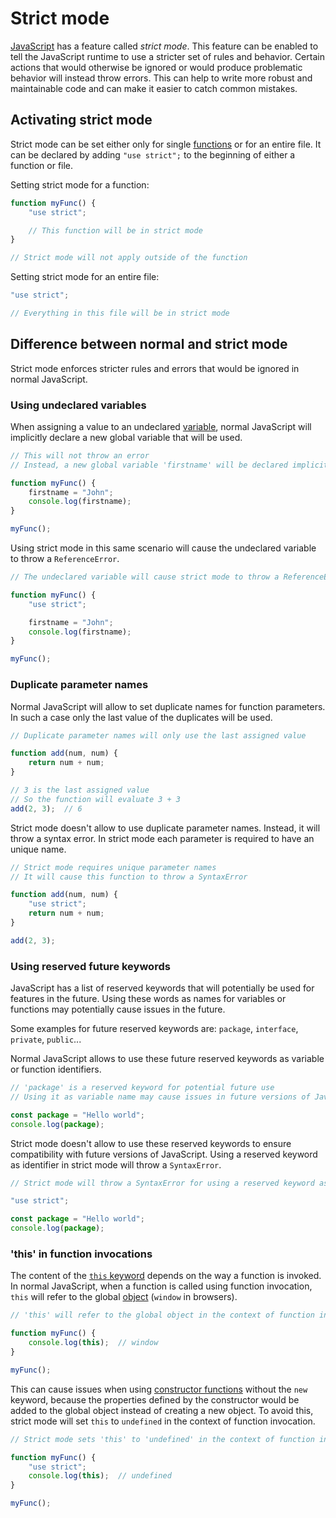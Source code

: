 # Strict mode

[JavaScript](javascript.md) has a feature called *strict mode*. This feature can be enabled to tell the JavaScript runtime to use a stricter set of rules and behavior. Certain actions that would otherwise be ignored or would produce problematic behavior will instead throw errors. This can help to write more robust and maintainable code and can make it easier to catch common mistakes.

## Activating strict mode

Strict mode can be set either only for single [functions](js_functions.md) or for an entire file. It can be declared by adding `"use strict";` to the beginning of either a function or file.

Setting strict mode for a function:

```js
function myFunc() {
	"use strict";

	// This function will be in strict mode
}

// Strict mode will not apply outside of the function
```

Setting strict mode for an entire file:

```js
"use strict";

// Everything in this file will be in strict mode
```

## Difference between normal and strict mode

Strict mode enforces stricter rules and errors that would be ignored in normal JavaScript.

### Using undeclared variables

When assigning a value to an undeclared [variable](js_variables.md), normal JavaScript will implicitly declare a new global variable that will be used.

```js
// This will not throw an error
// Instead, a new global variable 'firstname' will be declared implicitly

function myFunc() {
	firstname = "John";
	console.log(firstname);
}

myFunc();
```

Using strict mode in this same scenario will cause the undeclared variable to throw a `ReferenceError`.

```js
// The undeclared variable will cause strict mode to throw a ReferenceError

function myFunc() {
	"use strict";

	firstname = "John";
	console.log(firstname);
}

myFunc();
```

### Duplicate parameter names

Normal JavaScript will allow to set duplicate names for function parameters. In such a case only the last value of the duplicates will be used.

```js
// Duplicate parameter names will only use the last assigned value

function add(num, num) {
	return num + num;
}

// 3 is the last assigned value
// So the function will evaluate 3 + 3
add(2, 3);  // 6
```

Strict mode doesn't allow to use duplicate parameter names. Instead, it will throw a syntax error. In strict mode each parameter is required to have an unique name.

```js
// Strict mode requires unique parameter names
// It will cause this function to throw a SyntaxError

function add(num, num) {
	"use strict";
	return num + num;
}

add(2, 3);
```

### Using reserved future keywords

JavaScript has a list of reserved keywords that will potentially be used for features in the future. Using these words as names for variables or functions may potentially cause issues in the future.

Some examples for future reserved keywords are: `package`, `interface`, `private`, `public`...

Normal JavaScript allows to use these future reserved keywords as variable or function identifiers.

```js
// 'package' is a reserved keyword for potential future use
// Using it as variable name may cause issues in future versions of JavaScript

const package = "Hello world";
console.log(package);
```

Strict mode doesn't allow to use these reserved keywords to ensure compatibility with future versions of JavaScript. Using a reserved keyword as identifier in strict mode will throw a `SyntaxError`.

```js
// Strict mode will throw a SyntaxError for using a reserved keyword as variable name

"use strict";

const package = "Hello world";
console.log(package);
```

### 'this' in function invocations

The content of the [`this` keyword](../objects/js_this_keyword.md) depends on the way a function is invoked. In normal JavaScript, when a function is called using function invocation, `this` will refer to the global [object](../objects/js_objects.md) (`window` in browsers).

```js
// 'this' will refer to the global object in the context of function invocation

function myFunc() {
	console.log(this);  // window
}

myFunc();
```

This can cause issues when using [constructor functions](../objects/js_object_constructors.md) without the `new` keyword, because the properties defined by the constructor would be added to the global object instead of creating a new object. To avoid this, strict mode will set `this` to `undefined` in the context of function invocation.

```js
// Strict mode sets 'this' to 'undefined' in the context of function invocation

function myFunc() {
	"use strict";
	console.log(this);  // undefined
}

myFunc();
```